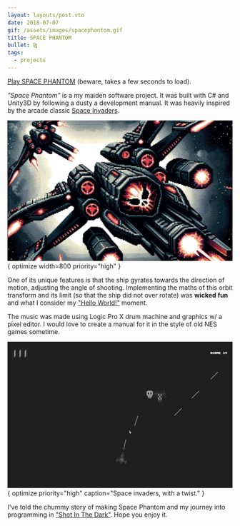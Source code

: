 ```yaml
---
layout: layouts/post.vto
date: 2018-07-07
gif: /assets/images/spacephantom.gif
title: SPACE PHANTOM
bullet: ⧎
tags:
  - projects
---
```


<a href="game" class="tag border button">Play SPACE PHANTOM</a> (beware, takes a few seconds to load).

_"Space Phantom"_ is a my maiden software project. It was built with C# and Unity3D by following a dusty a development manual. It was heavily inspired by the arcade classic [Space Invaders](https://en.wikipedia.org/wiki/Space_Invaders).

![An alien spaceship shooting at another dark ship in space](/assets/images/space-phantom.png){ optimize width=800 priority="high" }

One of its unique features is that the ship gyrates towards the direction of motion, adjusting the angle of shooting. Implementing the maths of this orbit transform and its limit (so that the ship did not over rotate) was **wicked fun** and what I consider my ["Hello World!"](/posts/konnichiwa-sekai) moment.

The music was made using Logic Pro X drum machine and graphics w/ a pixel editor. I would love to create a manual for it in the style of old NES games sometime.

![A screengrab of the game Space Phantom, depicting an alien ship destroying enemies in the shape of red skulls with laser beams.](/assets/images/spacephantom.gif){ optimize priority="high" caption="Space invaders, with a twist." }

I've told the chummy story of making Space Phantom and my journey into programming in ["Shot In The Dark"](/posts/shot-in-the-dark). Hope you enjoy it.
